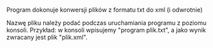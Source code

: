 Program dokonuje konwersji plików z formatu txt do xml (i odwrotnie)

Nazwę pliku należy podać podczas uruchamiania programu z poziomu konsoli.
Przykład: w konsoli wpisujemy "program plik.txt", a jako wynik zwracany jest plik "plik.xml". 
